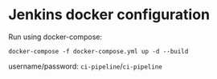 # Jenkins docker configuration

Run using docker-compose:
```
docker-compose -f docker-compose.yml up -d --build
```

username/password: `ci-pipeline`/`ci-pipeline`
